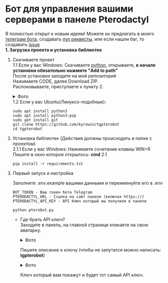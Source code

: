 # Бот для управления вашими серверами в панеле Pterodactyl
Я полностью открыт к новым идеям! Можете их предлагать в моего [телеграм бота](https://t.me/kyroblock_bot), создавать [пул реквесты](https://github.com/kyrowin/tgpterobot/pulls), или если нашли баг, то создавать [issue](https://github.com/kyrowin/tgpterobot/issues)  
<b>1. Загрузка проекта и установка библиотек</b>
1. Скачиваете проект  
  1.1 Если у вас Windows:
   Скачиваете [python](https://www.python.org/downloads/), открываете, <b>в начале установки обязательно нажмите "Add to path"</b>  
   После установки заходите на мой репозиторий  
   Нажимаете CODE, далее Download ZIP.  
   Распоковываете, приступаете к пункту 2.
   <details>
   <summary>Фото</summary>

   ![image](https://github.com/user-attachments/assets/5461b229-ae18-4533-b6c8-d73100196f9a)

   </details>
   1.2 Если у вас Ubuntu(Линуксо-подобные):

   ```
   sudo apt install python3
   sudo apt install python3-pip
   sudo apt install git
   git clone https://github.com/kyrowin/tgpterobot
   cd tgpterobot
   ```
2. Установка библиотек
(Действия должны происходить в папке с проектом)   
  2.1.1 Если у вас Windows:
   Нажимаете сочетание клавиш WIN+R  
   Пишите в окно которое открылось: <b>cmd</b>
  2.1

   ```
   pip install -r requirements.txt
   ```
3. Первый запуск и настройка

   Заполните .env.example вашими данными и переименуйте его в .env
   ```
   BOT_TOKEN - Ваш токен бота Telegram
   PTERODACTYL_URL - Ссылка на сайт панели (включая https://)
   PTERODACTYL_API_KEY - API Ключ который вы получили в панели
   ```

   ```
   python pterobot.py
   ```
   
   - Где брать API ключ?  
   Заходите в панель, на главной странице кликаете на свою аватарку.
     <details>
     <summary>Фото</summary>
  
     ![image](https://github.com/user-attachments/assets/9ad2e272-9b13-4b6a-ae4f-dfe845ea5b0b)
  
     </details>
  
     Пишите описание к ключу (чтобы не запутатся можно написать: <b>tgpterobot</b>)
        <details>
     <summary>Фото</summary>
  
     ![image](https://github.com/user-attachments/assets/3d29e99d-27d3-46de-bef3-e97caf20c251)
  
  
     </details>
  
     Ключ который вам покажут и будет тот самый API ключ.
